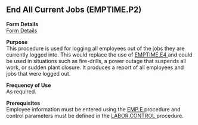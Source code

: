 ##  End All Current Jobs (EMPTIME.P2)

<PageHeader />

**Form Details**  
[ Form Details ](EMPTIME-P2-1/README.md)   

**Purpose**  
This procedure is used for logging all employees out of the jobs they are currently logged into. This would replace the use of [ EMPTIME.E4 ](../../PRO-ENTRY/EMPTIME-E4/README.md) and could be used in situations such as fire-drills, a power outage that suspends all work, or sudden plant closure. It produces a report of all employees and jobs that were logged out. 

**Frequency of Use**  
As required.

**Prerequisites**  
Employee information must be entered using the [ EMP.E ](../../PRO-ENTRY/EMP-E/README.md) procedure and control parameters must be defined in the [ LABOR.CONTROL ](../../PRO-ENTRY/LABOR-CONTROL/README.md) procedure. 

<badge text= "Version 8.10.57" vertical="middle" />

<PageFooter />